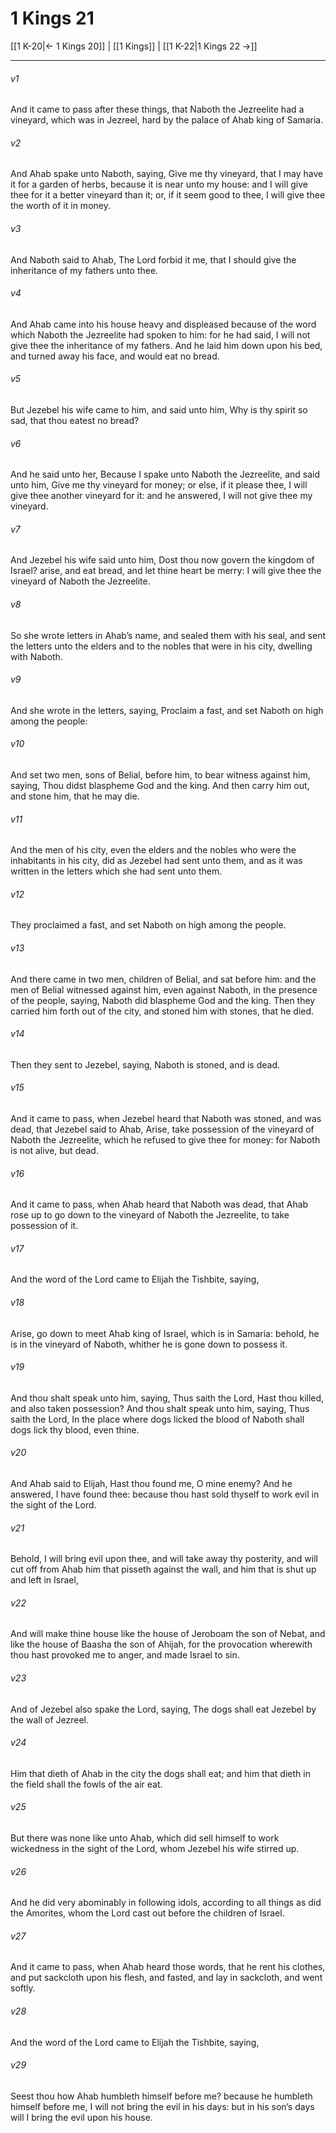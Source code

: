 # 1 Kings 21

[[1 K-20|← 1 Kings 20]] | [[1 Kings]] | [[1 K-22|1 Kings 22 →]]
***

###### v1
And it came to pass after these things, that Naboth the Jezreelite had a vineyard, which was in Jezreel, hard by the palace of Ahab king of Samaria.
###### v2
And Ahab spake unto Naboth, saying, Give me thy vineyard, that I may have it for a garden of herbs, because it is near unto my house: and I will give thee for it a better vineyard than it; or, if it seem good to thee, I will give thee the worth of it in money.
###### v3
And Naboth said to Ahab, The Lord forbid it me, that I should give the inheritance of my fathers unto thee.
###### v4
And Ahab came into his house heavy and displeased because of the word which Naboth the Jezreelite had spoken to him: for he had said, I will not give thee the inheritance of my fathers. And he laid him down upon his bed, and turned away his face, and would eat no bread.
###### v5
But Jezebel his wife came to him, and said unto him, Why is thy spirit so sad, that thou eatest no bread?
###### v6
And he said unto her, Because I spake unto Naboth the Jezreelite, and said unto him, Give me thy vineyard for money; or else, if it please thee, I will give thee another vineyard for it: and he answered, I will not give thee my vineyard.
###### v7
And Jezebel his wife said unto him, Dost thou now govern the kingdom of Israel? arise, and eat bread, and let thine heart be merry: I will give thee the vineyard of Naboth the Jezreelite.
###### v8
So she wrote letters in Ahab’s name, and sealed them with his seal, and sent the letters unto the elders and to the nobles that were in his city, dwelling with Naboth.
###### v9
And she wrote in the letters, saying, Proclaim a fast, and set Naboth on high among the people:
###### v10
And set two men, sons of Belial, before him, to bear witness against him, saying, Thou didst blaspheme God and the king. And then carry him out, and stone him, that he may die.
###### v11
And the men of his city, even the elders and the nobles who were the inhabitants in his city, did as Jezebel had sent unto them, and as it was written in the letters which she had sent unto them.
###### v12
They proclaimed a fast, and set Naboth on high among the people.
###### v13
And there came in two men, children of Belial, and sat before him: and the men of Belial witnessed against him, even against Naboth, in the presence of the people, saying, Naboth did blaspheme God and the king. Then they carried him forth out of the city, and stoned him with stones, that he died.
###### v14
Then they sent to Jezebel, saying, Naboth is stoned, and is dead.
###### v15
And it came to pass, when Jezebel heard that Naboth was stoned, and was dead, that Jezebel said to Ahab, Arise, take possession of the vineyard of Naboth the Jezreelite, which he refused to give thee for money: for Naboth is not alive, but dead.
###### v16
And it came to pass, when Ahab heard that Naboth was dead, that Ahab rose up to go down to the vineyard of Naboth the Jezreelite, to take possession of it.
###### v17
And the word of the Lord came to Elijah the Tishbite, saying,
###### v18
Arise, go down to meet Ahab king of Israel, which is in Samaria: behold, he is in the vineyard of Naboth, whither he is gone down to possess it.
###### v19
And thou shalt speak unto him, saying, Thus saith the Lord, Hast thou killed, and also taken possession? And thou shalt speak unto him, saying, Thus saith the Lord, In the place where dogs licked the blood of Naboth shall dogs lick thy blood, even thine.
###### v20
And Ahab said to Elijah, Hast thou found me, O mine enemy? And he answered, I have found thee: because thou hast sold thyself to work evil in the sight of the Lord.
###### v21
Behold, I will bring evil upon thee, and will take away thy posterity, and will cut off from Ahab him that pisseth against the wall, and him that is shut up and left in Israel,
###### v22
And will make thine house like the house of Jeroboam the son of Nebat, and like the house of Baasha the son of Ahijah, for the provocation wherewith thou hast provoked me to anger, and made Israel to sin.
###### v23
And of Jezebel also spake the Lord, saying, The dogs shall eat Jezebel by the wall of Jezreel.
###### v24
Him that dieth of Ahab in the city the dogs shall eat; and him that dieth in the field shall the fowls of the air eat.
###### v25
But there was none like unto Ahab, which did sell himself to work wickedness in the sight of the Lord, whom Jezebel his wife stirred up.
###### v26
And he did very abominably in following idols, according to all things as did the Amorites, whom the Lord cast out before the children of Israel.
###### v27
And it came to pass, when Ahab heard those words, that he rent his clothes, and put sackcloth upon his flesh, and fasted, and lay in sackcloth, and went softly.
###### v28
And the word of the Lord came to Elijah the Tishbite, saying,
###### v29
Seest thou how Ahab humbleth himself before me? because he humbleth himself before me, I will not bring the evil in his days: but in his son’s days will I bring the evil upon his house. 
